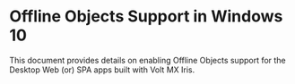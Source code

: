                     

<!--- # Offline Objects Support in Windows 10 (Beta) -->
# Offline Objects Support in Windows 10

This document provides details on enabling Offline Objects support for the Desktop Web (or) SPA apps built with Volt MX Iris.

